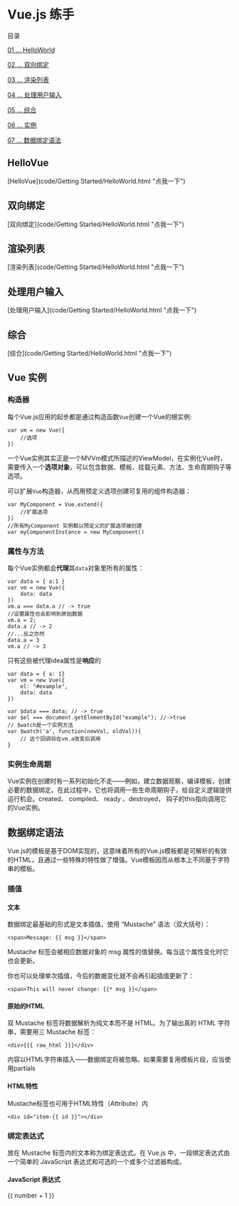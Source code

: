 # Vue.js 练手 #

目录

[01 ... HelloWorld](#01)

[02 ... 双向绑定](#02)

[03 ... 渲染列表](#03)

[04 ... 处理用户输入](#04)

[05 ... 综合](#05)

[06 ... 实例](#06)

[07 ... 数据绑定语法](#07)

## HelloVue ##
<span id="01"></span>
[HelloVue](code/Getting Started/HelloWorld.html "点我一下") 
## 双向绑定 ##
<span id="02"></span>
[双向绑定](code/Getting Started/HelloWorld.html "点我一下")
## 渲染列表 ##
<span id="03"></span>
[渲染列表](code/Getting Started/HelloWorld.html "点我一下")
## 处理用户输入 ##
<span id="04"></span>
[处理用户输入](code/Getting Started/HelloWorld.html "点我一下")
## 综合 ##
<span id="05"></span>
[综合](code/Getting Started/HelloWorld.html "点我一下")

## Vue 实例 ##
### 构造器 ###
每个Vue.js应用的起步都是通过构造函数`Vue`创建一个Vue的根实例:
	
	var vm = new Vue({
		//选项
	})
一个Vue实例其实正是一个MVVm模式所描述的ViewModel，在实例化Vue时，需要传入一个**选项对象**，可以包含数据、模板、挂载元素、方法、生命周期钩子等选项。

可以扩展`Vue`构造器，从而用预定义选项创建可复用的组件构造器：

	var MyComponent = Vue.extend({
		//扩展选项
	})
	//所有MyComponent 实例都以预定义的扩展选项被创建
	var myComponentInstance = new MyComponent()

### 属性与方法 ###
每个Vue实例都会**代理**其`data`对象里所有的属性：

	var data = { a:1 }
	var vm = new Vue({
		data: data
	})
	vm.a === data.a // -> true
	//设置属性也会影响到原始数据
	vm.a = 2;
 	data.a // -> 2
	//...反之亦然
	data.a = 3
	vm.a // -> 3
只有这些被代理idea属性是**响应**的

	var data = { a: 1}
	var vm = new Vue({
		el: "#example",
		data: data
	})

	var $data === data; // -> true
	var $el === document.getElementById("example"); //->true
	// $watch是一个实例方法
	var $watch('a', function(newVal, oldVal)){
		// 这个回调将在vm.a改变后调用
	}

### 实例生命周期 ###
Vue实例在创建时有一系列初始化不走——例如，建立数据观察，编译模板，创建必要的数据绑定。在此过程中，它也将调用一些生命周期钩子，给自定义逻辑提供运行机会。created、 compiled、 ready 、destroyed， 钩子的this指向调用它的Vue实例。

## 数据绑定语法 ##
Vue.js的模板是基于DOM实现的，这意味着所有的Vue.js模板都是可解析的有效的HTML，且通过一些特殊的特性做了增强。Vue模板因而从根本上不同基于字符串的模板。

### 插值 ###

#### 文本 ####
数据绑定最基础的形式是文本插值，使用 “Mustache” 语法（双大括号）：

	<span>Message: {{ msg }}</span>

Mustache 标签会被相应数据对象的 msg 属性的值替换。每当这个属性变化时它也会更新。

你也可以处理单次插值，今后的数据变化就不会再引起插值更新了：

	<span>This will never change: {{* msg }}</span>

#### 原始的HTML ####
双 Mustache 标签将数据解析为纯文本而不是 HTML。为了输出真的 HTML 字符串，需要用三 Mustache 标签：

	<div>{{{ raw_html }}}</div>
内容以HTML字符串插入——数据绑定将被忽略。如果需要复用模板片段，应当使用partials

#### HTML特性 ####
Mustache标签也可用于HTML特性（Attribute）内

	<div id="item-{{ id }}"></div>

### 绑定表达式 ###
放在 Mustache 标签内的文本称为绑定表达式。在 Vue.js 中，一段绑定表达式由一个简单的 JavaScript 表达式和可选的一个或多个过滤器构成。

#### JavaScript 表达式 ####
{{ number + 1 }}

